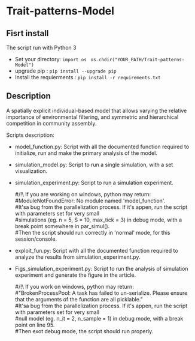 # Trait-patterns-Model

## Fisrt install
The script run with Python 3
- Set your directory: `import os` ` os.chdir("YOUR_PATH/Trait-patterns-Model")` 
- upgrade pip : `pip install --upgrade pip`
- Install the requierments : `pip install -r requirements.txt`

## Description
A spatially explicit individual-based model that allows varying the relative importance of environmental filtering, and symmetric and hierarchical competition in community assembly.  

Scripts description:
 
 - model_function.py: Script with all the documented function required to initialize, run and make the primary analysis of the model.
 
 - simulation_model.py: Script to run a single simulation, with a set visualization.

 - simulation_experiment.py: Script to run a simulation experiment.
   
    #/!\ If you are working on windows, python may return: \
    #ModuleNotFoundError: No module named  'model_function'. \
    #It'sa bug from the parallelization process. If it's appen, run the script with parameters set for very small \
    #simulations (eg. n = 5, S = 10, max_tick = 3) in debug mode, with a break point somewhere in par_simul(). \
    #Then the script should run correctly in 'normal' mode, for this session/console.
    
 - exploit_fun.py: Script with all the documented function required to analyze the results from simulation_experiment.py.

 - Figs_simulation_experiment.py: Script to run the analysis of simulation experiment and generate the figure in the article.
   
     #/!\ If you work on windows, python may return: \
     #"BrokenProcessPool: A task has failed to un-serialize. Please ensure that the arguments of the function are all picklable." \
     #It'sa bug from the parallelization process. If it's appen, run the script with parameters set for very small \
     #null model  (eg. n_it = 2, n_sample = 1) in debug mode, with a break point on line 95. \
     #Then exot debug mode, the script should run properly.



